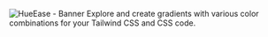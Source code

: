 
![HueEase - Banner](https://github.com/Adryanssyah/HueEase/assets/90913264/b3e01bb0-a842-419a-8bc9-2b5d2b0050f6)
Explore and create gradients with various color combinations for your Tailwind CSS and CSS code.
